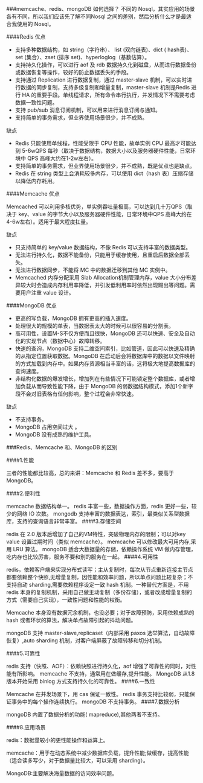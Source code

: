 ###memcache、redis、mongoDB 如何选择？
不同的 Nosql，其实应用的场景各有不同，所以我们应该先了解不同Nosql 之间的差别，然后分析什么才是最适合我使用的 Nosql。

####Redis
优点
* 支持多种数据结构，如 string（字符串）、 list (双向链表)、dict ( hash表)、set (集合）、zset (排序 set)、hyperloglog（基数估算）。
* 支持持久化操作，可以进行 aof 及 rdb 数据持久化到磁盘，从而进行数据备份或数据恢复等操作，较好的防止数据丢失的手段。
* 支持通过 Replication 进行数据复制，通过 master-slave 机制，可以实时进行数据的同步复制，支持多级复制和增量复制，master-slave 机制是Redis 进行 HA 的重要手段。单线程请求，所有命令串行执行，并发情况下不需要考虑数据一致性问题。
* 支持 pub/sub 消息订阅机制，可以用来进行消息订阅与通知。
* 支持简单的事务需求，但业界使用场景很少，并不成熟。

缺点
* Redis 只能使用单线程，性能受限于 CPU 性能，故单实例 CPU 最高才可能达到 5-6wQPS 每秒（取决于数据结构，数据大小以及服务器硬件性能，日常环境中 QPS 高峰大约在1-2w左右）。
* 支持简单的事务需求，但业界使用场景很少，并不成熟，既是优点也是缺点。
* Redis 在 string 类型上会消耗较多内存，可以使用 dict（hash 表）压缩存储以降低内存耗用。

####Memcache
优点


Memcached 可以利用多核优势，单实例吞吐量极高，可以达到几十万QPS（取决于 key、value 的字节大小以及服务器硬件性能，日常环境中QPS 高峰大约在4-6w左右）。适用于最大程度扛量。

缺点
* 只支持简单的 key/value 数据结构，不像 Redis 可以支持丰富的数据类型。
*  无法进行持久化，数据不能备份，只能用于缓存使用，且重启后数据全部丢失。
*  无法进行数据同步，不能将 MC 中的数据迁移到其他 MC 实例中。
*  Memcached 内存分配采用 Slab Allocation机制管理内存，value 大小分布差异较大时会造成内存利用率降低，并引发低利用率时依然出现踢出等问题。需要用户注重 value 设计。

####MongoDB
优点
* 更高的写负载，MongoDB 拥有更高的插入速度。
* 处理很大的规模的单表，当数据表太大的时候可以很容易的分割表。
* 高可用性，设置M-S不仅方便而且很快，MongoDB 还可以快速、安全及自动化的实现节点（数据中心）故障转移。
* 快速的查询，MongoDB 支持二维空间索引，比如管道，因此可以快速及精确的从指定位置获取数据。MongoDB 在启动后会将数据库中的数据以文件映射的方式加载到内存中。如果内存资源相当丰富的话，这将极大地提高数据库的查询速度。
* 非结构化数据的爆发增长，增加列在有些情况下可能锁定整个数据库，或者增加负载从而导致性能下降，由于 MongoDB 的弱数据结构模式，添加1个新字段不会对旧表格有任何影响，整个过程会非常快速。

缺点
* 不支持事务。
* MongoDB 占用空间过大 。
* MongoDB 没有成熟的维护工具。

###Redis、Memcache 和、MongoDB 的区别

####1.性能

三者的性能都比较高，总的来讲：Memcache 和 Redis 差不多，要高于MongoDB。

####2.便利性

memcache 数据结构单一。
redis 丰富一些，数据操作方面，redis 更好一些，较少的网络 IO 次数。
mongodb 支持丰富的数据表达，索引，最类似关系型数据库，支持的查询语言非常丰富。
####3.存储空间

redis 在 2.0 版本后增加了自己的VM特性，突破物理内存的限制；可以对key value 设置过期时间（类似 memcache）。
memcache 可以修改最大可用内存,采用 LRU 算法。
mongoDB 适合大数据量的存储，依赖操作系统 VM 做内存管理，吃内存也比较厉害，服务不要和别的服务在一起。
####4.可用性

redis，依赖客户端来实现分布式读写；主从复制时，每次从节点重新连接主节点都要依赖整个快照,无增量复制，因性能和效率问题，所以单点问题比较复杂；不支持自动 sharding,需要依赖程序设定一致 hash 机制。一种替代方案是，不用 redis 本身的复制机制，采用自己做主动复制（多份存储），或者改成增量复制的方式（需要自己实现），一致性问题和性能的权衡。

Memcache 本身没有数据冗余机制，也没必要；对于故障预防，采用依赖成熟的 hash 或者环状的算法，解决单点故障引起的抖动问题。

mongoDB 支持 master-slave,replicaset（内部采用 paxos 选举算法，自动故障恢复）,auto sharding 机制，对客户端屏蔽了故障转移和切分机制。

####5.可靠性

redis 支持（快照、AOF）：依赖快照进行持久化，aof 增强了可靠性的同时，对性能有所影响。
memcache 不支持，通常用在做缓存,提升性能。
MongoDB 从1.8版本开始采用 binlog 方式支持持久化的可靠性。
####6.一致性

Memcache 在并发场景下，用 cas 保证一致性。
redis 事务支持比较弱，只能保证事务中的每个操作连续执行。
mongoDB 不支持事务。
####7.数据分析

mongoDB 内置了数据分析的功能( mapreduce),其他两者不支持。

####8.应用场景

redis：数据量较小的更性能操作和运算上。

memcache：用于在动态系统中减少数据库负载，提升性能;做缓存，提高性能（适合读多写少，对于数据量比较大，可以采用 sharding）。

MongoDB:主要解决海量数据的访问效率问题。
